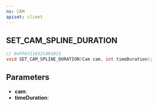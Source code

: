 ```yaml
---
ns: CAM
apiset: client
---
```

## SET_CAM_SPLINE_DURATION

```c
// 0xFF6311652CA91015
void SET_CAM_SPLINE_DURATION(Cam cam, int timeDuration);
```


## Parameters
* **cam**:
* **timeDuration**: